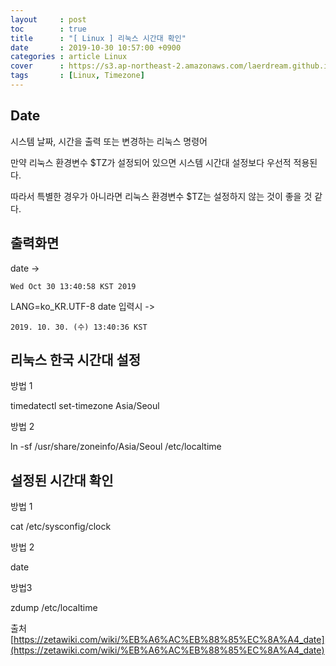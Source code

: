 ```yaml
---
layout     : post
toc        : true
title      : "[ Linux ] 리눅스 시간대 확인"
date       : 2019-10-30 10:57:00 +0900
categories : article Linux
cover      : https://s3.ap-northeast-2.amazonaws.com/laerdream.github.io/cover/linux.jpg
tags       : [Linux, Timezone]
---
```


## Date

시스템 날짜, 시간을 출력 또는 변경하는 리눅스 명령어

만약 리눅스 환경변수 $TZ가 설정되어 있으면 시스템 시간대 설정보다 우선적 적용된다.

따라서 특별한 경우가 아니라면 리눅스 환경변수 $TZ는 설정하지 않는 것이 좋을 것 같다.


## 출력화면

date ->

```Wed Oct 30 13:40:58 KST 2019```

LANG=ko_KR.UTF-8 date 입력시 ->

```2019. 10. 30. (수) 13:40:36 KST```


## 리눅스 한국 시간대 설정

방법 1

timedatectl set-timezone Asia/Seoul

방법 2

ln -sf /usr/share/zoneinfo/Asia/Seoul /etc/localtime



## 설정된 시간대 확인

방법 1

cat /etc/sysconfig/clock

방법 2

date

방법3

zdump /etc/localtime


출처
[https://zetawiki.com/wiki/%EB%A6%AC%EB%88%85%EC%8A%A4_date](https://zetawiki.com/wiki/%EB%A6%AC%EB%88%85%EC%8A%A4_date)